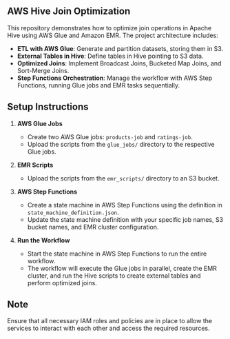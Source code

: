 ## AWS Hive Join Optimization
   This repository demonstrates how to optimize join operations in Apache Hive using AWS Glue and Amazon EMR. The project architecture includes:

- **ETL with AWS Glue**: Generate and partition datasets, storing them in S3.
- **External Tables in Hive**: Define tables in Hive pointing to S3 data.
- **Optimized Joins**: Implement Broadcast Joins, Bucketed Map Joins, and Sort-Merge Joins.
- **Step Functions Orchestration**: Manage the workflow with AWS Step Functions, running Glue jobs and EMR tasks sequentially.


## Setup Instructions

1. **AWS Glue Jobs**
   - Create two AWS Glue jobs: `products-job` and `ratings-job`.
   - Upload the scripts from the `glue_jobs/` directory to the respective Glue jobs.

2. **EMR Scripts**
   - Upload the scripts from the `emr_scripts/` directory to an S3 bucket.

3. **AWS Step Functions**
   - Create a state machine in AWS Step Functions using the definition in `state_machine_definition.json`.
   - Update the state machine definition with your specific job names, S3 bucket names, and EMR cluster configuration.

4. **Run the Workflow**
   - Start the state machine in AWS Step Functions to run the entire workflow.
   - The workflow will execute the Glue jobs in parallel, create the EMR cluster, and run the Hive scripts to create external tables and perform optimized joins.

## Note

Ensure that all necessary IAM roles and policies are in place to allow the services to interact with each other and access the required resources.
